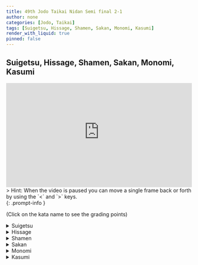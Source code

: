 ```yaml
---
title: 49th Jodo Taikai Nidan Semi final 2-1
author: none
categories: [Jodo, Taikai]
tags: [Suigetsu, Hissage, Shamen, Sakan, Monomi, Kasumi]
render_with_liquid: true
pinned: false
---
```


## Suigetsu, Hissage, Shamen, Sakan, Monomi, Kasumi


<style>
.yt {
  position: relative;
  display: block;
  width: 100%; /* width of iframe wrapper */
  height: 0;
  margin: auto;
  padding: 0% 0% 56.25%; /* 16:9 ratio */
  overflow: hidden;
}
.yt iframe {
  position: absolute;
  top: 0; bottom: 0; left: 0;
  width: 100%;
  height: 100%;
  border: 0;
}
</style>

<div class="yt">
  <iframe width="560" height="315" src="https://www.youtube-nocookie.com/embed/RQN0Ms-O2qQ?start=12" allowfullscreen></iframe>
</div>
> Hint: When the video is paused you can move a single frame back or forth by using the `<` and `>` keys.<br>
{: .prompt-info }

(Click on the kata name to see the grading points)


<details>
<summary>
Suigetsu
</summary>
<blockquote>
Uchi:<br>
1) Are you correctly cutting Shi's Shomen?<br>
2) After taking sufficient Maai from Hasso-no-kamae are you correctly adopting the Chu- dan no Kamae?
</blockquote>
<blockquote>
Shi:<br>
1) After moving your body diagonally forwards and to the right, are you correctly thrusting Uchi's Suigetsu by pulling back your left shoulder?<br>
2) Have you correctly adopted Hikiotoshi-no-kamae?<br>
3) How is the strength of your Hikiotoshiuchi?
</blockquote>
</details>

<details>
<summary>
Hissage
</summary>
<blockquote>
Uchi:<br>
1) Is the Tachi's Kissaki equally aligned with the Jo in Awase?<br>
2) From Hidari-jodan-no-kamae are you correctly cutting the Shomen?<br>
3) Have you had Kuritsuke correctly performed on you?
</blockquote>
<blockquote>
Shi:<br>
1) Is the Josaki equally aligned with the Tachi in Awase?<br>
2) From a correct Kuritsuke are you correctly thrusting the Suigetsu?
</blockquote>
</details>

<details>
<summary>
Shamen
</summary>
<blockquote>
Uchi:<br>
1) Are you correctly cutting Shomen to a line parallel to the floor?<br>
2) After taking sufficient Maai are you correctly adopting Hidari-jodan-no-kamae?
</blockquote>
<blockquote>
Shi:<br>
1) After moving your body diagonally forwards and to the right, are you correctly dividing the Jo into four equal parts, sliding your right hand and striking Uchi's temple with the Josaki?<br>
2) Are you correctly thrusting Uchi's Suigetsu?
</blockquote>
</details>

<details>
<summary>
Sakan
</summary>
<blockquote>
Uchi:<br>
1) Are you correctly thrusting Shi's Suigetsu?<br>
2) After the Tachi is struck and you move backwards, are you doing so with your right, then left and right foot?<br>
3) Is your Chudan and Hasso-no-kamae correct?
</blockquote>
<blockquote>
Shi:<br>
1) Are you taking an appropriate amount of Maai when you go into Ma Hanmi and move backwards to parry the Kensaki that has been thrust at you?<br>
2) When you strike the Tachi is your right foot forwards?<br>
3) Aligning your left foot to your right foot, are you carrying out the Hikiotoshi in a large movement after holding the entire Jo in both hands?
</blockquote>
</details>

<details>
<summary>
Monomi
</summary>
<blockquote>
Uchi:<br>
1) Are you cutting Shi's Shomen to a line parallel with the floor?<br>
2) Have you correctly adopted Hidari-jodan-no-kamae?
</blockquote>
<blockquote>
Shi:<br>
1) How is your Ashi Sabaki (footwork)?<br>
2) Are you striking Uchi's wrist after rotating the Jo in a large movement?<br>
3) Are you correctly executing Kaeshizuki?
</blockquote>
</details>

<details>
<summary>
Kasumi
</summary>
<blockquote>
Ushi:<br>
1) Stepping forwards with your left then right from a Nisoku-ittou-no-maai are you correctly cutting<br>
Shomen?<br>
2) After having Taiatari performed on you are you correctly moving backwards?
</blockquote>
<blockquote>
Shi:<br>
1) When you strike in Gyakuteuchi how is your posture and attack?<br>
2) Are you correctly performing Hikiotoshi-no-kamae and Taiatari?
</blockquote>
</details>


